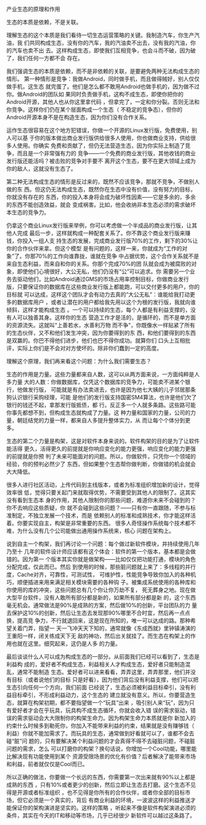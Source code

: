     
产业生态的原理和作用

生态的本质是依赖，不是关联。

理解生态的这个本质是我们看待一切生态运营策略的关键。我制造汽车，你生产汽油，我
们共同构成生态，没有你的汽车，我的汽油卖不出去，没有我的汽油，你的汽车也卖不出
去。这样构成生态，即使我们互相竞争，也会斗而不破，因为破了，我们任何一方都不会
存在。

我们强调生态的本质是依赖，而不是非依赖的关联，是要避免两种无法构成生态的情形。
第一种情形是竞争：我做Android，同时做手机，而且做得贼好，别人仅仅做手机，这生态
就完蛋了。他们是怎么都不敢用Android也做手机的，因为做不过你。做Android的团队如
果同时负责做手机，这构不成生态，即使你把你的Android开源，其他人也从你这里拿代码
，但拿完了，一定和你分裂。否则无法和你竞争。这样你们仍在某个层面构成一个生态（
不稳定的竞争态），但你的Android开源本身不是在构造生态，因为你们没有合作关系。

运作生态很容易在这个地方犯错误，你做一个开源的Linux发行版，免费使用，别人可以基
于你的版本做出商业发行版供给很多人使用，你也做商业支持，供给很多人使用。你确实
免费和贡献了，但仍无法营造生态，因为你实际上制造了竞争，而且是一个非常强有力的
竞争——一个免费的商业发行版，其他收钱的商业发行版还能活吗？被击败的竞争对手要不
离开这个生态，要不在更大领域上成为你的敌人，这就没有生态了。

第二种无法构成生态的情形是反过来的，既然不应该竞争，那就不竞争，不做别人做的东
西。但这仍无法构成生态，既然你在生态中没有价值，没有努力的目标，你就没有存在的
东西，你的投入本身将会成为破坏性因素——它是多余的，多余的东西不能创造效益，就会
变成祸害。比如，他会收纳非本生态必须的需求破坏本生态的竞争力。

仍拿这个商业Linux发行版来举例，你可以考虑做一个半成品的商业发行版，让其他人完成
最后一步，这样就构成一种配套关系了。你不靠这个商业发行版来赚钱，你投入一组人支
持生态的发展，完成商业发行版70%的工作，剩下的30%让你的合作伙伴来拿。但这个模型
是有问题的，这样一来，你就成为“工作的对象”了。你那70%的工作向谁靠拢，谁就在竞争
中占据优势，这个合作关系就不是来自生态利益，而来自和你的关系。你那个完成70%的团
队就会成为被腐败的对象，即使他们心境很好，大公无私，他们仍没有“公”可以追求。你
需要另一个业务去驱动他们，比如Android通过GMS的市场占用率控制目标，你做商业发行
版，只要保证你的数据库在这些商业发行版上都能跑，可以交付更多的用户，你的目标就
可以达成，这样这个团队才会有动力去真的“大公无私”：谁能给我打动更多的数据库用户
，或者让潜在的用户都给我先用以这个为根的发行版，我就向谁倾斜，这样才能构成生态
。一个可以持续的生态，每个人都是有利益支撑的，没有人可以独善其身。这样你的生态
营造工作才是活的，是循环的，而不是单方面的资源流失。这就叫“上善若水，水善利万物
而不争”，你既像水一样贴紧了所有的生态伙伴，又不和他们发生冲突，因为你要得到的东
西，和他们要得到的东西是双赢的。你巴不得他们进步，他们也巴不得你成功。就算你们
口头上互相批评，实际上你们是不会对对方使坏的。除非你们蠢到一定的高度。

理解这个原理，我们再来看这个问题：为什么我们需要生态？

生态的作用是力量。这些力量都来自人数，这可以从两方面来说，一方面纯粹是人多力量
大的人数：你做数据库，仅凭这个数据库的竞争力，可能卖不进某个银行，他做发行版，
可能就是有办法卖进去，也许是因为他七大姨的儿子邻居那条狗认识银行采购经理，可能
是他们的发行版支持国密SM4算法，也许是他们欠了银行的钱还不起，拿那发行版抵债，都
行。反正多一个人就多条路。这些路可能你事先都想不到，但构成生态就构成了力量。这
种力量和国家的力量，公司的力量，朝廷结党的力量一样，都来自人多提升整体实力，从
而让每个个体分到更多。

生态的第二个力量是构架，这是对软件本身来说的。软件构架的目的是为了让软件能活得
更久，活得更久的前提就是你响应变化的能力更强，响应变化的能力更强的前提就是你预
判了未来可能面对的问题。所以，你做软件，只凭你一个领域的经验，你的预判必然少了
东西，但如果整个生态帮你做判断，你做错的机会就会大大降低。

很多人进行社区活动，上传代码到主线版本，或者为标准组织增加新的设计，觉得效率很
低，觉得只要关起门来就取得优势，不需要受到其他人的限制了。这其实没有看到生态本
身的作用，其他人限制你的那些问题，难道你未来不会碰到的？你不去响应这些质疑，你
就不会碰到这些问题？——只有你一直跟随，不参与标准制定，不独立发展一个技术，而是
依赖别人的标准和成熟技术，你才能这样活着。你要实现自主，构架是非常重要的东西。
很多人奇怪操作系统每个技术都不难，为什么没有几个公司能做出通用操作系统来，核心
问题在架构上。

说到自主一个构架，我们再讨论一个问题：每个做过新软件模块，并持续使用几年乃至十
几年的软件设计师应该都有这个体会：软件的第一个版本，基本都是会做错的。因为第一
个版本其实你就是做架构——比如仅仅把功能打通，模块的角色分配完成，仅此而已。然后
到使用的时候，那些脏问题就上来了：多线程的并行度，Cache对齐，可靠性，可测试性，
可维护性，性能竞争导致你加入的各种机巧，顺便插进来用来满足相关模块需要的各种钩
子。被集成系统使用的各种库和你使用的库的冲突，这些问题总有几个你让你万劫不复，
死无葬身之地。现在做大型平台软件，没有人敢所有部分都是新的，如果所有部分都是新
的，这个东西毫无机会。通常做法是90%是成熟的方案，然后做10%的创新，平台团队的力
量去保护这10%的创新，然后让生态去发现那90%哪里不合时宜，然后再一点点换，提高竞
争力，不行就退回来，这是现在所知的，唯一可以达成的路。那种希望关着门弄，指望一
天一飞冲天天下知的，通常就像《东成西就》里钟镇涛演的王重阳一样，闭关练成天下无
敌的神功，然后出关就挂了。而生态在构架上的作用也就在这里。细究起来，这仍是人多
的力量。

最后谈谈什么人可以成为构成生态的一部分。从前面我们已经可以看到了，生态是利益构
成的，爱好者不构成生态，利益相关人才构成生态，爱好者只能制造混乱，通常不能制造
生态。爱好者可以进来看看，弄弄这里，弄弄那里，他们并没有目标（或者说他们的目标
只是好看），因为他们背后没有利益支撑，他们可以把生态引向任何一个方向，我们前面
已经说了，生态必须被利益目标牵引，没有利益目标牵引，不形成利益动力，这个生态的
建立就没有意义。所以，你要营造生态，就算在构架初期，都不要指望做一个“玩具”出来
，吸引别人来“玩”，因为只有爱好者才会在乎玩具，玩具构不成生态循环，你就会收入错
误的需求驱动，错误的需求驱动会大大限制你的构架生命力。因为构架生命力本质就是你
新加入的约束什么时候多到勒死你，你加入不能带来利益的约束，结果就是没有赚够钱（
利益）你就不能加需求了。而玩具的生态，通常做到好看就可以了，谁都不会去碰“脏”问
题的，只有要解决某个利益问题的才会真得不得不去碰脏问题，不碰脏问题的需求，怎么
可以打磨你的构架？换句话说，你增加一个Cool功能，哪里能比解决现有功能使用到某个
资源受限场景的优化有价值？后者解决了能带来市场和利益，前者就仅仅是Cool而已。

所以正确的做法，你要做一个长远的东西，你需要第一次出来就有90%以上都是成熟的东西
，只有10%或者更少的创新，然后立即让生态去打磨。这个生态不见得是开源或者标准组织
，也不见得是你所有的合作伙伴，或者你全部的目标市场，但它必须是一个真实的，背后
有商业利益的环境，一波波这样的利益推送才能保证你的架构演进是坚实的。这样的策略
，听起来不像是软件构架演进必须的条件，其实在今天的IT和移动等市场，几乎已经很少
新软件可以越过这条路了。
